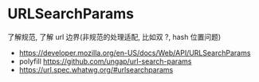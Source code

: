 # URLSearchParams

了解规范, 了解 url 边界(非规范的处理适配, 比如双 ?, hash 位置问题)

- https://developer.mozilla.org/en-US/docs/Web/API/URLSearchParams
- polyfill https://github.com/ungap/url-search-params
- https://url.spec.whatwg.org/#urlsearchparams
